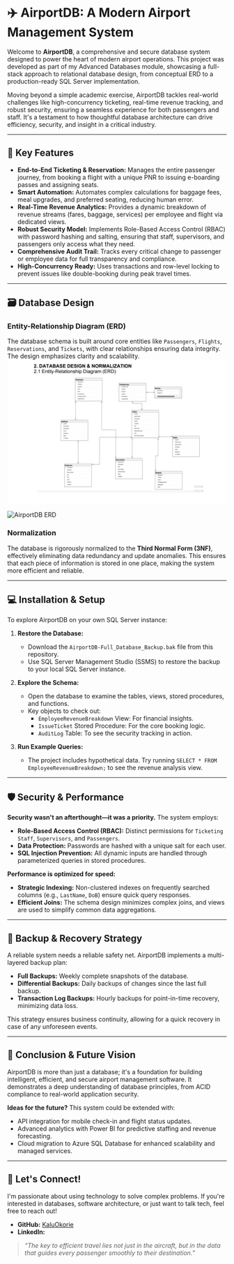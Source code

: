 # ✈️ AirportDB: A Modern Airport Management System

Welcome to **AirportDB**, a comprehensive and secure database system designed to power the heart of modern airport operations. This project was developed as part of my Advanced Databases module, showcasing a full-stack approach to relational database design, from conceptual ERD to a production-ready SQL Server implementation.

Moving beyond a simple academic exercise, AirportDB tackles real-world challenges like high-concurrency ticketing, real-time revenue tracking, and robust security, ensuring a seamless experience for both passengers and staff. It's a testament to how thoughtful database architecture can drive efficiency, security, and insight in a critical industry.

---

## 🚀 Key Features

*   **End-to-End Ticketing & Reservation:** Manages the entire passenger journey, from booking a flight with a unique PNR to issuing e-boarding passes and assigning seats.
*   **Smart Automation:** Automates complex calculations for baggage fees, meal upgrades, and preferred seating, reducing human error.
*   **Real-Time Revenue Analytics:** Provides a dynamic breakdown of revenue streams (fares, baggage, services) per employee and flight via dedicated views.
*   **Robust Security Model:** Implements Role-Based Access Control (RBAC) with password hashing and salting, ensuring that staff, supervisors, and passengers only access what they need.
*   **Comprehensive Audit Trail:** Tracks every critical change to passenger or employee data for full transparency and compliance.
*   **High-Concurrency Ready:** Uses transactions and row-level locking to prevent issues like double-booking during peak travel times.

---

## 🗃️ Database Design

### Entity-Relationship Diagram (ERD)
The database schema is built around core entities like `Passengers`, `Flights`, `Reservations`, and `Tickets`, with clear relationships ensuring data integrity. The design emphasizes clarity and scalability.
![AirportDB ERD](https://github.com/KaluOkorie/AirportDB-/blob/main/Entity-Relationship%20Diagram%20(ERD).png)

![AirportDB ERD]([path/to/your/ERD-image.png](https://github.com/KaluOkorie/AirportDB-/blob/main/Entity-Relationship%20Diagram%20(ERD).png)) 
*<!-- Pro-Tip: Actually upload an image of your ERD and link it here! -->*

### Normalization
The database is rigorously normalized to the **Third Normal Form (3NF)**, effectively eliminating data redundancy and update anomalies. This ensures that each piece of information is stored in one place, making the system more efficient and reliable.

---

## 💻 Installation & Setup

To explore AirportDB on your own SQL Server instance:

1.  **Restore the Database:**
    *   Download the `AirportDB-Full_Database_Backup.bak` file from this repository.
    *   Use SQL Server Management Studio (SSMS) to restore the backup to your local SQL Server instance.

2.  **Explore the Schema:**
    *   Open the database to examine the tables, views, stored procedures, and functions.
    *   Key objects to check out:
        *   `EmployeeRevenueBreakdown` View: For financial insights.
        *   `IssueTicket` Stored Procedure: For the core booking logic.
        *   `AuditLog` Table: To see the security tracking in action.

3.  **Run Example Queries:**
    *   The project includes hypothetical data. Try running `SELECT * FROM EmployeeRevenueBreakdown;` to see the revenue analysis view.

---

## 🛡️ Security & Performance

**Security wasn't an afterthought—it was a priority.** The system employs:
*   **Role-Based Access Control (RBAC):** Distinct permissions for `Ticketing Staff`, `Supervisors`, and `Passengers`.
*   **Data Protection:** Passwords are hashed with a unique salt for each user.
*   **SQL Injection Prevention:** All dynamic inputs are handled through parameterized queries in stored procedures.

**Performance is optimized for speed:**
*   **Strategic Indexing:** Non-clustered indexes on frequently searched columns (e.g., `LastName`, `DoB`) ensure quick query responses.
*   **Efficient Joins:** The schema design minimizes complex joins, and views are used to simplify common data aggregations.

---

## 💾 Backup & Recovery Strategy

A reliable system needs a reliable safety net. AirportDB implements a multi-layered backup plan:
*   **Full Backups:** Weekly complete snapshots of the database.
*   **Differential Backups:** Daily backups of changes since the last full backup.
*   **Transaction Log Backups:** Hourly backups for point-in-time recovery, minimizing data loss.

This strategy ensures business continuity, allowing for a quick recovery in case of any unforeseen events.

---

## 🎯 Conclusion & Future Vision

AirportDB is more than just a database; it's a foundation for building intelligent, efficient, and secure airport management software. It demonstrates a deep understanding of database principles, from ACID compliance to real-world application security.

**Ideas for the future?** This system could be extended with:
*   API integration for mobile check-in and flight status updates.
*   Advanced analytics with Power BI for predictive staffing and revenue forecasting.
*   Cloud migration to Azure SQL Database for enhanced scalability and managed services.

---

## 👋 Let's Connect!

I'm passionate about using technology to solve complex problems. If you're interested in databases, software architecture, or just want to talk tech, feel free to reach out!

*   **GitHub:** [KaluOkorie](https://github.com/KaluOkorie)
*   **LinkedIn:** [<!-- Your LinkedIn Profile Link -->](https://linkedin.com/in/yourprofile)

> *“The key to efficient travel lies not just in the aircraft, but in the data that guides every passenger smoothly to their destination.”*
